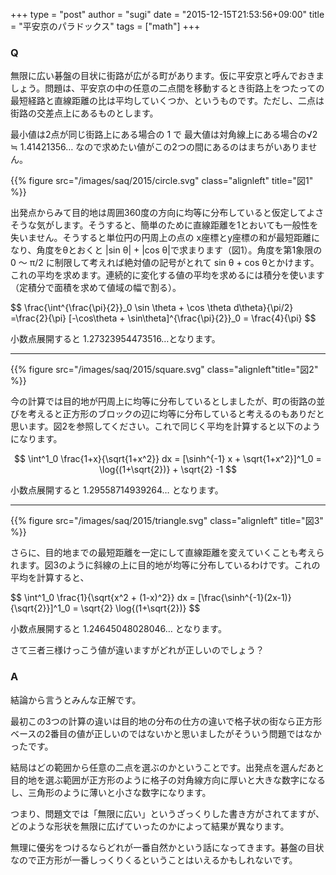 +++
type = "post"
author = "sugi"
date = "2015-12-15T21:53:56+09:00"
title = "平安京のパラドックス"
tags = ["math"]
+++

### Q

無限に広い碁盤の目状に街路が広がる町があります。仮に平安京と呼んでおきましょう。問題は、平安京の中の任意の二点間を移動するとき街路上をつたっての最短経路と直線距離の比は平均していくつか、というものです。ただし、二点は街路の交差点上にあるものとします。

最小値は2点が同じ街路上にある場合の 1 で 最大値は対角線上にある場合の√2 ≒ 1.41421356… なので求めたい値がこの2つの間にあるのはまちがいありません。

{{% figure src="/images/saq/2015/circle.svg" class="alignleft" title="図1" %}}

出発点からみて目的地は周囲360度の方向に均等に分布していると仮定してよさそうな気がします。そうすると、簡単のために直線距離を1とおいても一般性を失いません。そうすると単位円の円周上の点の x座標とy座標の和が最短距離になり、角度をθとおくと  |sin θ| + |cos θ|で求まります（図1）。角度を第1象限の0 〜 π/2 に制限して考えれば絶対値の記号がとれて sin θ + cos θとかけます。これの平均を求めます。連続的に変化する値の平均を求めるには積分を使います（定積分で面積を求めて値域の幅で割る）。

<div>$$
        \frac{\int^{\frac{\pi}{2}}_0 \sin \theta + \cos \theta d\theta}{\pi/2} =\frac{2}{\pi} [-\cos\theta + \sin\theta]^{\frac{\pi}{2}}_0 = \frac{4}{\pi}
$$
</div>

小数点展開すると 1.27323954473516…となります。

----

{{% figure src="/images/saq/2015/square.svg" class="alignleft"title="図2" %}}

今の計算では目的地が円周上に均等に分布しているとしましたが、町の街路の並びを考えると正方形のブロックの辺に均等に分布していると考えるのもありだと思います。図2を参照してください。これで同じく平均を計算すると以下のようになります。

$$
\int^1_0 \frac{1+x}{\sqrt{1+x^2}} dx = [\sinh^{-1} x + \sqrt{1+x^2}]^1_0 = \log{(1+\sqrt{2})} + \sqrt{2} -1
$$

小数点展開すると 1.29558714939264… となります。

----

{{% figure src="/images/saq/2015/triangle.svg" class="alignleft" title="図3" %}}

さらに、目的地までの最短距離を一定にして直線距離を変えていくことも考えられます。図3のように斜線の上に目的地が均等に分布しているわけです。これの平均を計算すると、

<div>$$
\int^1_0 \frac{1}{\sqrt{x^2 + (1-x)^2}} dx = [\frac{\sinh^{-1}(2x-1)}{\sqrt{2}}]^1_0 = \sqrt{2} \log{(1+\sqrt{2})}
$$</div>

小数点展開すると 1.24645048028046… となります。

さて三者三様けっこう値が違いますがどれが正しいのでしょう？

### A

結論から言うとみんな正解です。

最初この3つの計算の違いは目的地の分布の仕方の違いで格子状の街なら正方形ベースの2番目の値が正しいのではないかと思いましたがそういう問題ではなかったです。

結局はどの範囲から任意の二点を選ぶのかということです。出発点を選んだあと目的地を選ぶ範囲が正方形のように格子の対角線方向に厚いと大きな数字になるし、三角形のように薄いと小さな数字になります。

つまり、問題文では「無限に広い」というざっくりした書き方がされてますが、どのような形状を無限に広げていったのかによって結果が異なります。

無理に優劣をつけるならどれが一番自然かという話になってきます。碁盤の目状なので正方形が一番しっくりくるということはいえるかもしれないです。
